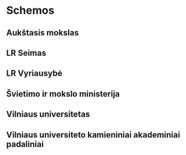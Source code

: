 <script setup lang="ts">
import StructureGraph from './components/StructureGraph.vue'
import AM from './graphs/AM.svg?component'
import KAP from './graphs/KAP.svg?component'
import LRV from './graphs/LRV.svg?component'
import Seimas from './graphs/Seimas.svg?component'
import SeimasProcesas from './graphs/SeimasProcesas.svg?component'
import SeimasProcesasTrumpai from './graphs/SeimasProcesasTrumpai.svg?component'
import SMSM from './graphs/SMSM.svg?component'
import VU from './graphs/VU.svg?component'
import VyriausybeProcesas from './graphs/VyriausybeProcesas.svg?component'
</script>

# Schemos

## Aukštasis mokslas

<StructureGraph :svg-object="AM" />

## LR Seimas

<StructureGraph :svg-object="Seimas" />

<StructureGraph :svg-object="SeimasProcesasTrumpai" />

<StructureGraph :svg-object="SeimasProcesas" />

## LR Vyriausybė

<StructureGraph :svg-object="LRV" />

<StructureGraph :svg-object="VyriausybeProcesas" />

## Švietimo ir mokslo ministerija

<StructureGraph :svg-object="SMSM" />

## Vilniaus universitetas

<StructureGraph :svg-object="VU" />

## Vilniaus universiteto kamieniniai akademiniai padaliniai

<StructureGraph :svg-object="KAP" />
